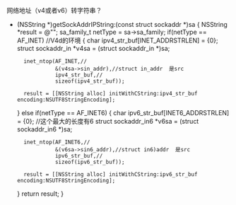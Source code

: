 
网络地址（v4或者v6）转字符串？
+ (NSString *)getSockAddrIPString:(const struct sockaddr *)sa
{
    NSString *result = @"";
    sa_family_t netType = sa->sa_family;
    if(netType == AF_INET) //V4d的环境
    {
        char ipv4_str_buf[INET_ADDRSTRLEN] = {0};
        struct sockaddr_in *v4sa = (struct sockaddr_in *)sa;

        inet_ntop(AF_INET,//
                  &(v4sa->sin_addr),//struct in_addr  是src
                  ipv4_str_buf,//
                  sizeof(ipv4_str_buf));

        result = [[NSString alloc] initWithCString:ipv4_str_buf encoding:NSUTF8StringEncoding];
    }
    else if(netType == AF_INET6)
    {
        char ipv6_str_buf[INET6_ADDRSTRLEN] = {0};  //这个最大的长度有6
        struct sockaddr_in6 *v6sa = (struct sockaddr_in6 *)sa;

        inet_ntop(AF_INET6,//
                  &(v6sa->sin6_addr),//struct in6)addr  是src
                  ipv6_str_buf,//
                  sizeof(ipv6_str_buf));

        result = [[NSString alloc] initWithCString:ipv6_str_buf encoding:NSUTF8StringEncoding];
    }
    return result;
}